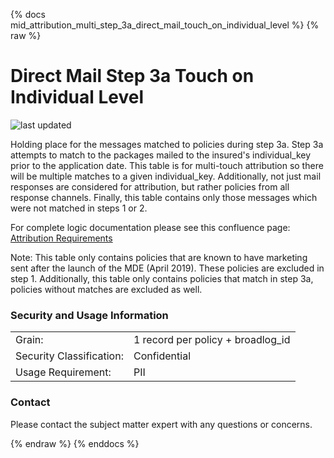 {% docs mid_attribution_multi_step_3a_direct_mail_touch_on_individual_level %}
{% raw %}

# Direct Mail Step 3a Touch on Individual Level

![last updated](assets/update_badges/mid_attribution_direct_mail_step_3a_direct_mail_touch_on_individual_level.svg)

Holding place for the messages matched to policies during step 3a. Step
3a attempts to match to the packages mailed to the insured's 
individual_key prior to the application date. This table is for multi-touch attribution
so there will be multiple matches to a given individual_key. Additionally, not just mail
responses are considered for attribution, but rather policies from all response channels. 
Finally, this table contains only those messages which were not matched in steps 1 or 2.

For complete logic documentation please see this confluence page: 
[Attribution Requirements](https://aaalife-data.atlassian.net/wiki/spaces/2PA/pages/11282644993/2022+V3+Multi-Touch+Attribution+Requirements)

Note: This table only contains policies that are known to have marketing 
sent after the launch of the MDE (April 2019). These policies are excluded
in step 1. Additionally, this table only contains policies that match in step 3a, 
policies without matches are excluded as well.

### Security and Usage Information
|     |     |
| --- | --- |
| Grain:                   | 1 record per policy + broadlog_id|
| Security Classification: | Confidential |
| Usage Requirement:       | PII |

### Contact
Please contact the subject matter expert with any questions or concerns.

{% endraw %}
{% enddocs %}